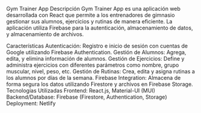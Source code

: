 Gym Trainer App
Descripción
Gym Trainer App es una aplicación web desarrollada con React que permite a los entrenadores de gimnasio gestionar sus alumnos, ejercicios y rutinas de manera eficiente. La aplicación utiliza Firebase para la autenticación, almacenamiento de datos, y almacenamiento de archivos.

Características
Autenticación: Registro e inicio de sesión con cuentas de Google utilizando Firebase Authentication.
Gestión de Alumnos: Agrega, edita, y elimina información de alumnos.
Gestión de Ejercicios: Define y administra ejercicios con diferentes parámetros como nombre, grupo muscular, nivel, peso, etc.
Gestión de Rutinas: Crea, edita y asigna rutinas a los alumnos por días de la semana.
Firebase Integration: Almacena de forma segura los datos utilizando Firestore y archivos en Firebase Storage.
Tecnologías Utilizadas
Frontend: React.js, Material-UI (MUI)
Backend/Database: Firebase (Firestore, Authentication, Storage)
Deployment: Netlify
